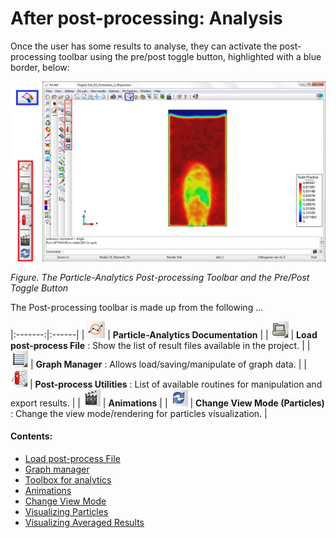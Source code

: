 # After post-processing: Analysis

Once the user has some results to analyse, they can activate the post-processing toolbar using the pre/post toggle button, highlighted with a blue border, below:

![](img/post_postprocess_toolbar.png "The Post-processing Toolbar")

*Figure. The Particle-Analytics Post-processing Toolbar and the Pre/Post Toggle Button*

The Post-processing toolbar is made up from the following ...

|:-------:|:------|
| ![](img/PA_help.png)       | **Particle-Analytics Documentation** |
| ![](img/post_open.png)     | **Load post-process File** : Show the list of result files available in the project. |
| ![](img/post_graphs.png)   | **Graph Manager** : Allows load/saving/manipulate of graph data. |
| ![](img/toolbox.png)       | **Post-process Utilities** : List of available routines for manipulation and export results. |
| ![](img/post_animator.png) | **Animations**  |
| ![](img/post_refresh.png)  | **Change View Mode (Particles)** : Change the view mode/rendering for particles visualization. |


#### Contents:

* [Load post-process File](post_load_results.md)
* [Graph manager](post_graph_manager.md)
* [Toolbox for analytics](post_toolbox_analytics.md)
* [Animations](post_animations.md)
* [Change View Mode](post_view_modes.md)
* [Visualizing Particles](post_view_particles.md)
* [Visualizing Averaged Results](post_view_coarse_graining.md)


